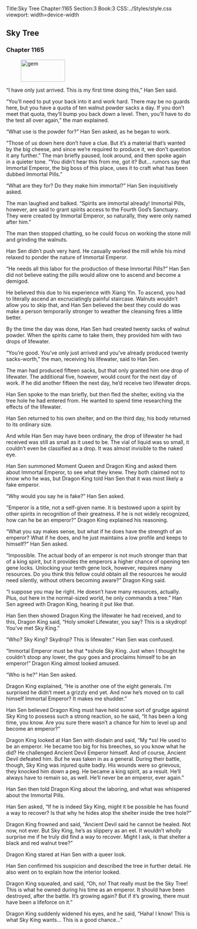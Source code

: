 Title:Sky Tree 
Chapter:1165 
Section:3 
Book:3 
CSS:../Styles/style.css 
viewport: width=device-width
  
## Sky Tree
### Chapter 1165
  
<figure>
	<img src="../Images/gem.gif" alt="gem" id="gem" width="120" height="60" />
</figure>
  

  
“I have only just arrived. This is my first time doing this,” Han Sen said.

“You’ll need to put your back into it and work hard. There may be no guards here, but you have a quota of ten walnut powder sacks a day. If you don’t meet that quota, they’ll bump you back down a level. Then, you’ll have to do the test all over again,” the man explained.

“What use is the powder for?” Han Sen asked, as he began to work.

“Those of us down here don’t have a clue. But it’s a material that’s wanted by the big cheese, and since we’re required to produce it, we don’t question it any further.” The man briefly paused, look around, and then spoke again in a quieter tone. “You didn’t hear this from me, got it? But… rumors say that Immortal Emperor, the big boss of this place, uses it to craft what has been dubbed Immortal Pills.”

“What are they for? Do they make him immortal?” Han Sen inquisitively asked.

The man laughed and balked. “Spirits are immortal already! Immortal Pills, however, are said to grant spirits access to the Fourth God’s Sanctuary. They were created by Immortal Emperor, so naturally, they were only named after him.”

The man then stopped chatting, so he could focus on working the stone mill and grinding the walnuts.

Han Sen didn’t push very hard. He casually worked the mill while his mind relaxed to ponder the nature of Immortal Emperor.

“He needs all this labor for the production of these Immortal Pills?” Han Sen did not believe eating the pills would allow one to ascend and become a demigod.

He believed this due to his experience with Xiang Yin. To ascend, you had to literally ascend an excruciatingly painful staircase. Walnuts wouldn’t allow you to skip that, and Han Sen believed the best they could do was make a person temporarily stronger to weather the cleansing fires a little better.

By the time the day was done, Han Sen had created twenty sacks of walnut powder. When the spirits came to take them, they provided him with two drops of lifewater.

“You’re good. You’ve only just arrived and you’ve already produced twenty sacks-worth,” the man, receiving his lifewater, said to Han Sen.

The man had produced fifteen sacks, but that only granted him one drop of lifewater. The additional five, however, would count for the next day of work. If he did another fifteen the next day, he’d receive two lifewater drops.

Han Sen spoke to the man briefly, but then fled the shelter, exiting via the tree hole he had entered from. He wanted to spend time researching the effects of the lifewater.

Han Sen returned to his own shelter, and on the third day, his body returned to its ordinary size.

And while Han Sen may have been ordinary, the drop of lifewater he had received was still as small as it used to be. The vial of liquid was so small, it couldn’t even be classified as a drop. It was almost invisible to the naked eye.

Han Sen summoned Moment Queen and Dragon King and asked them about Immortal Emperor, to see what they knew. They both claimed not to know who he was, but Dragon King told Han Sen that it was most likely a fake emperor.

“Why would you say he is fake?” Han Sen asked.

“Emperor is a title, not a self-given name. It is bestowed upon a spirit by other spirits in recognition of their greatness. If he is not widely recognized, how can he be an emperor?” Dragon King explained his reasoning.

“What you say makes sense, but what if he does have the strength of an emperor? What if he does, and he just maintains a low profile and keeps to himself?” Han Sen asked.

“Impossible. The actual body of an emperor is not much stronger than that of a king spirit, but it provides the emperors a higher chance of opening ten gene locks. Unlocking your tenth gene lock, however, requires many resources. Do you think this fellow could obtain all the resources he would need silently, without others becoming aware?” Dragon King said.

“I suppose you may be right. He doesn’t have many resources, actually. Plus, out here in the normal-sized world, he only commands a tree.” Han Sen agreed with Dragon King, hearing it put like that.

Han Sen then showed Dragon King the lifewater he had received, and to this, Dragon King said, “Holy smoke! Lifewater, you say? This is a skydrop! You’ve met Sky King.”

“Who? Sky King? Skydrop? This is lifewater.” Han Sen was confused.

“Immortal Emperor must be that *sshole Sky King. Just when I thought he couldn’t stoop any lower, the guy goes and proclaims himself to be an emperor!” Dragon King almost looked amused.

“Who is he?” Han Sen asked.

Dragon King explained, “He is another one of the eight generals. I’m surprised he didn’t meet a grizzly end yet. And now he’s moved on to call himself Immortal Emperor? It makes me shudder.”

Han Sen believed Dragon King must have held some sort of grudge against Sky King to possess such a strong reaction, so he said, “It has been a long time, you know. Are you sure there wasn’t a chance for him to level up and become an emperor?”

Dragon King looked at Han Sen with disdain and said, “My *ss! He used to be an emperor. He became too big for his breeches, so you know what he did? He challenged Ancient Devil Emperor himself. And of course, Ancient Devil defeated him. But he was taken in as a general. During their battle, though, Sky King was injured quite badly. His wounds were so grievous, they knocked him down a peg. He became a king spirit, as a result. He’ll always have to remain so, as well. He’ll never be an emperor, ever again.”

Han Sen then told Dragon King about the laboring, and what was whispered about the Immortal Pills.

Han Sen asked, “If he is indeed Sky King, might it be possible he has found a way to recover? Is that why he hides atop the shelter inside the tree hole?”

Dragon King frowned and said, “Ancient Devil said he cannot be healed. Not now, not ever. But Sky King, he’s as slippery as an eel. It wouldn’t wholly surprise me if he truly did find a way to recover. Might I ask, is that shelter a black and red walnut tree?”

Dragon King stared at Han Sen with a queer look.

Han Sen confirmed his suspicion and described the tree in further detail. He also went on to explain how the interior looked.

Dragon King squealed, and said, “Oh, no! That really must be the Sky Tree! This is what he owned during his time as an emperor. It should have been destroyed, after the battle. It’s growing again? But if it’s growing, there must have been a lifeforce on it.”

Dragon King suddenly widened his eyes, and he said, “Haha! I know! This is what Sky King wants… This is a good chance…”